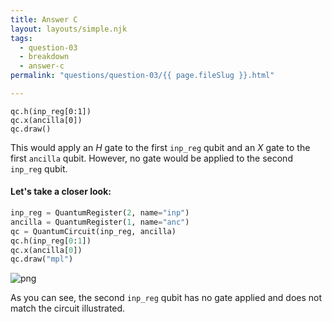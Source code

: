 ```yaml
---
title: Answer C
layout: layouts/simple.njk
tags:
  - question-03
  - breakdown
  - answer-c
permalink: "questions/question-03/{{ page.fileSlug }}.html"

---
```



    qc.h(inp_reg[0:1])  
    qc.x(ancilla[0])  
    qc.draw()  

This would apply an $H$ gate to the first `inp_reg` qubit and an $X$ gate to the first `ancilla` qubit.
However, no gate would be applied to the second `inp_reg` qubit.

#### Let's take a closer look:


```python
inp_reg = QuantumRegister(2, name="inp")
ancilla = QuantumRegister(1, name="anc")
qc = QuantumCircuit(inp_reg, ancilla)
qc.h(inp_reg[0:1])
qc.x(ancilla[0])
qc.draw("mpl")
```




    
![png](output_24_0.png)
    



As you can see, the second `inp_reg` qubit has no gate applied and does not match the circuit illustrated.